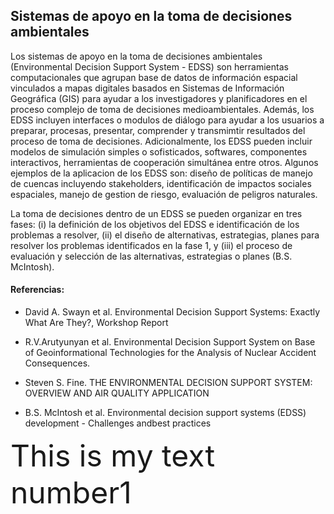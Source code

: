 ## Sistemas de apoyo en la toma de decisiones ambientales
Los sistemas de apoyo en la toma de decisiones ambientales (Environmental Decision Support System - EDSS) son herramientas computacionales que agrupan base de datos de información espacial vinculados a mapas digitales basados en Sistemas de Información Geográfica (GIS) para ayudar a los investigadores y planificadores en el proceso complejo de toma de decisiones medioambientales. Además, los EDSS incluyen interfaces o modulos de diálogo para ayudar a los usuarios a preparar, procesas, presentar, comprender y transmimtir resultados del proceso de toma de decisiones. Adicionalmente, los EDSS pueden incluir modelos de simulación simples o sofisticados, softwares, componentes interactivos, herramientas de cooperación simultánea entre otros.
Algunos ejemplos de la aplicacion de los EDSS son: diseño de políticas de manejo de cuencas incluyendo stakeholders, identificación de impactos sociales espaciales, manejo de gestion de riesgo, evaluación de peligros naturales.


La toma de decisiones dentro de un EDSS se pueden organizar en tres fases: (i) la definición de los objetivos del EDSS e identificación de los problemas a resolver, (ii) el diseño de alternativas, estrategias, planes para resolver los problemas identificados en la fase 1, y (iii) el proceso de evaluación y selección de las alternativas, estrategias o planes (B.S. McIntosh).




#### Referencias:
- David A. Swayn et al. Environmental Decision Support Systems: Exactly What Are They?, Workshop Report

- R.V.Arutyunyan et al. Environmental Decision Support System on Base of Geoinformational Technologies for the Analysis of Nuclear Accident Consequences.

- Steven S. Fine. THE ENVIRONMENTAL DECISION SUPPORT SYSTEM: OVERVIEW AND AIR QUALITY APPLICATION

- B.S. McIntosh et al. Environmental decision support systems (EDSS) development - Challenges andbest practices

<font size="+8"> This is my text number1</font>

